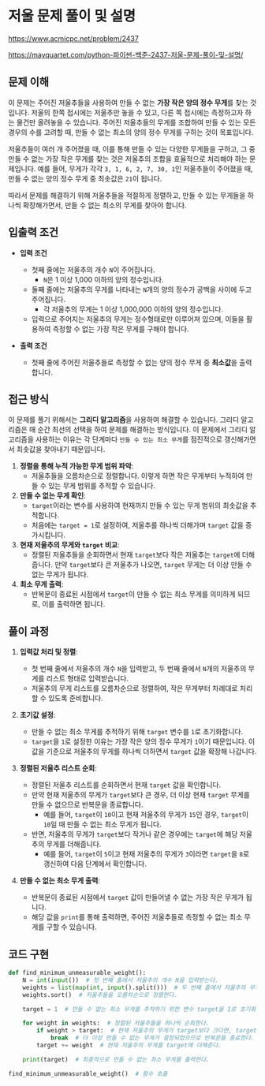 # 저울 문제 풀이 및 설명

<https://www.acmicpc.net/problem/2437>

<https://mayquartet.com/python-파이썬-백준-2437-저울-문제-풀이-및-설명/>

## 문제 이해

이 문제는 주어진 저울추들을 사용하여 만들 수 없는 **가장 작은 양의 정수 무게**를 찾는 것입니다. 저울의 한쪽 접시에는 저울추만 놓을 수 있고, 다른 쪽 접시에는 측정하고자 하는 물건만 올려놓을 수 있습니다. 주어진 저울추들의 무게를 조합하여 만들 수 있는 모든 경우의 수를 고려할 때, 만들 수 없는 최소의 양의 정수 무게를 구하는 것이 목표입니다.

저울추들이 여러 개 주어졌을 때, 이를 통해 만들 수 있는 다양한 무게들을 구하고, 그 중 만들 수 없는 가장 작은 무게를 찾는 것은 저울추의 조합을 효율적으로 처리해야 하는 문제입니다. 예를 들어, 무게가 각각 `3, 1, 6, 2, 7, 30, 1`인 저울추들이 주어졌을 때, 만들 수 없는 양의 정수 무게 중 최솟값은 `21`이 됩니다.

따라서 문제를 해결하기 위해 저울추들을 적절하게 정렬하고, 만들 수 있는 무게들을 하나씩 확장해가면서, 만들 수 없는 최소의 무게를 찾아야 합니다.

## 입출력 조건

- **입력 조건**

  - 첫째 줄에는 저울추의 개수 `N`이 주어집니다.
    - `N`은 1 이상 1,000 이하의 양의 정수입니다.
  - 둘째 줄에는 저울추의 무게를 나타내는 `N`개의 양의 정수가 공백을 사이에 두고 주어집니다.
    - 각 저울추의 무게는 1 이상 1,000,000 이하의 양의 정수입니다.
  - 입력으로 주어지는 저울추의 무게는 정수형태로만 이루어져 있으며, 이들을 활용하여 측정할 수 없는 가장 작은 무게를 구해야 합니다.

- **출력 조건**
  - 첫째 줄에 주어진 저울추들로 측정할 수 없는 양의 정수 무게 중 **최소값**을 출력합니다.

## 접근 방식

이 문제를 풀기 위해서는 **그리디 알고리즘**을 사용하여 해결할 수 있습니다. 그리디 알고리즘은 매 순간 최선의 선택을 하여 문제를 해결하는 방식입니다. 이 문제에서 그리디 알고리즘을 사용하는 이유는 각 단계마다 `만들 수 있는 최소 무게`를 점진적으로 갱신해가면서 최솟값을 찾아내기 때문입니다.

1. **정렬을 통해 누적 가능한 무게 범위 파악**:
   - 저울추들을 오름차순으로 정렬합니다. 이렇게 하면 작은 무게부터 누적하여 만들 수 있는 무게 범위를 추적할 수 있습니다.
2. **만들 수 없는 무게 확인**:
   - `target`이라는 변수를 사용하여 현재까지 만들 수 있는 무게 범위의 최솟값을 추적합니다.
   - 처음에는 `target = 1`로 설정하여, 저울추를 하나씩 더해가며 `target` 값을 증가시킵니다.
3. **현재 저울추의 무게와 `target` 비교**:
   - 정렬된 저울추들을 순회하면서 현재 `target`보다 작은 저울추는 `target`에 더해줍니다. 만약 `target`보다 큰 저울추가 나오면, `target` 무게는 더 이상 만들 수 없는 무게가 됩니다.
4. **최소 무게 출력**:
   - 반복문이 종료된 시점에서 `target`이 만들 수 없는 최소 무게를 의미하게 되므로, 이를 출력하면 됩니다.

## 풀이 과정

1. **입력값 처리 및 정렬**:

   - 첫 번째 줄에서 저울추의 개수 `N`을 입력받고, 두 번째 줄에서 `N`개의 저울추의 무게를 리스트 형태로 입력받습니다.
   - 저울추의 무게 리스트를 오름차순으로 정렬하여, 작은 무게부터 차례대로 처리할 수 있도록 준비합니다.

2. **초기값 설정**:

   - 만들 수 없는 최소 무게를 추적하기 위해 `target` 변수를 `1`로 초기화합니다.
   - `target`을 `1`로 설정한 이유는 가장 작은 양의 정수 무게가 `1`이기 때문입니다. 이 값을 기준으로 저울추의 무게를 하나씩 더하면서 `target` 값을 확장해 나갑니다.

3. **정렬된 저울추 리스트 순회**:

   - 정렬된 저울추 리스트를 순회하면서 현재 `target` 값을 확인합니다.
   - 만약 현재 저울추의 무게가 `target`보다 큰 경우, 더 이상 현재 `target` 무게를 만들 수 없으므로 반복문을 종료합니다.
     - 예를 들어, `target`이 `10`이고 현재 저울추의 무게가 `15`인 경우, `target`이 `10`일 때 만들 수 없는 최소 무게가 됩니다.
   - 반면, 저울추의 무게가 `target`보다 작거나 같은 경우에는 `target`에 해당 저울추의 무게를 더해줍니다.
     - 예를 들어, `target`이 `5`이고 현재 저울추의 무게가 `3`이라면 `target`을 `8`로 갱신하여 다음 단계에서 확인합니다.

4. **만들 수 없는 최소 무게 출력**:
   - 반복문이 종료된 시점에서 `target` 값이 만들어낼 수 없는 가장 작은 무게가 됩니다.
   - 해당 값을 `print`를 통해 출력하면, 주어진 저울추들로 측정할 수 없는 최소 무게를 구할 수 있습니다.

## 코드 구현

```python
def find_minimum_unmeasurable_weight():
    N = int(input())  # 첫 번째 줄에서 저울추의 개수 N을 입력받는다.
    weights = list(map(int, input().split()))  # 두 번째 줄에서 저울추의 무게들을 리스트로 입력받는다.
    weights.sort()  # 저울추들을 오름차순으로 정렬한다.

    target = 1  # 만들 수 없는 최소 무게를 추적하기 위한 변수 target을 1로 초기화한다.

    for weight in weights:  # 정렬된 저울추들을 하나씩 순회한다.
        if weight > target:  # 현재 저울추의 무게가 target보다 크다면, target 무게는 만들 수 없는 무게가 된다.
            break  # 더 이상 만들 수 없는 무게가 결정되었으므로 반복문을 종료한다.
        target += weight  # 현재 저울추의 무게를 target에 더해준다.

    print(target)  # 최종적으로 만들 수 없는 최소 무게를 출력한다.

find_minimum_unmeasurable_weight()  # 함수 호출
```
